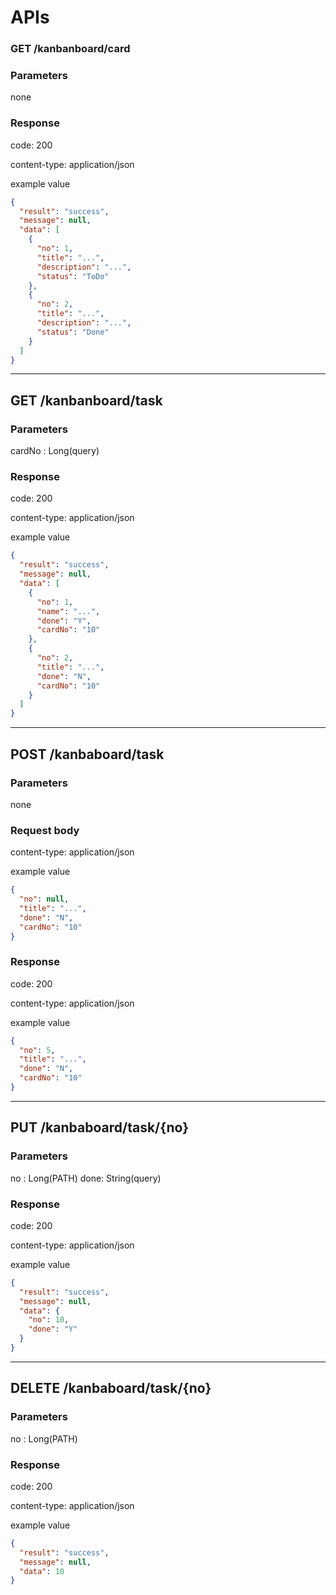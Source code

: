 # APIs


### GET /kanbanboard/card
### Parameters
none
### Response
code: 200

content-type: application/json

example value

```json
{
  "result": "success",
  "message": null,
  "data": [
    {
      "no": 1,
      "title": "...",
      "description": "...",
      "status": "ToDo"
    },
    {
      "no": 2,
      "title": "...",
      "description": "...",
      "status": "Done"
    }    
  ]
}
```
---

## GET /kanbanboard/task
### Parameters
cardNo : Long(query)
### Response
code: 200

content-type: application/json

example value

```json
{
  "result": "success",
  "message": null,
  "data": [
    {
      "no": 1,
      "name": "...",
      "done": "Y",
      "cardNo": "10"
    },
    {
      "no": 2,
      "title": "...",
      "done": "N",
      "cardNo": "10"
    }    
  ]
}
```
---


## POST /kanbaboard/task
### Parameters
none

### Request body
content-type: application/json

example value
```json
{
  "no": null,
  "title": "...",
  "done": "N",
  "cardNo": "10"
} 
```

### Response
code: 200

content-type: application/json

example value

```json
{
  "no": 5,
  "title": "...",
  "done": "N",
  "cardNo": "10"
} 
```
---


## PUT /kanbaboard/task/{no}
### Parameters
no : Long(PATH)
done: String(query)

### Response
code: 200

content-type: application/json

example value

```json
{
  "result": "success",
  "message": null,
  "data": {
    "no": 10,
    "done": "Y"
  }
}
```
---



## DELETE /kanbaboard/task/{no}
### Parameters
no : Long(PATH)

### Response
code: 200

content-type: application/json 

example value

```json
{
  "result": "success",
  "message": null,
  "data": 10
}
```
